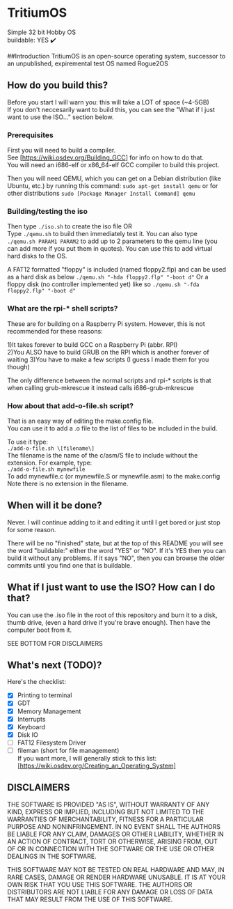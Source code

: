 # TritiumOS
Simple 32 bit Hobby OS  
buildable: YES :heavy_check_mark:

##Introduction
TritiumOS is an open-source operating system, successor to an unpublished, expiremental test OS named Rogue2OS

## How do you build this?
Before you start I will warn you: this will take a LOT of space (~4-5GB)  
If you don't neccesarily want to build this, you can see the "What if I just want to use the ISO..." section below.

### Prerequisites
First you will need to build a compiler.  
See [https://wiki.osdev.org/Building_GCC] for info on how to do that.  
You will need an i686-elf or x86_64-elf GCC compiler to build this project.

Then you will need QEMU, which you can get on a Debian distribution (like Ubuntu, etc.) by running this command:
`sudo apt-get install qemu`
or for other distributions
`sudo [Package Manager Install Command] qemu`

### Building/testing the iso
Then type `./iso.sh` to create the iso file 
OR  
Type `./qemu.sh` to build then immediately test it.
You can also type `./qemu.sh PARAM1 PARAM2` to add up to 2 parameters to the qemu line (you can add more if you put them in quotes).
You can use this to add virtual hard disks to the OS.

A FAT12 formatted "floppy" is included (named floppy2.flp) and can be used as a hard disk as below
`./qemu.sh "-hda floppy2.flp" "-boot d"`
Or a floppy disk (no controller implemented yet) like so
`./qemu.sh "-fda floppy2.flp" "-boot d"`

### What are the rpi-* shell scripts?
These are for building on a Raspberry Pi system. However, this is not recommended for these reasons:

1)It takes forever to build GCC on a Raspberry Pi (abbr. RPI)  
2)You ALSO have to build GRUB on the RPI which is another forever of waiting
3)You have to make a few scripts (I guess I made them for you though) 

The only difference between the normal scripts and rpi-\* scripts is that when calling grub-mkrescue it instead calls i686-grub-mkrescue

### How about that add-o-file.sh script?
That is an easy way of editing the make.config file.  
You can use it to add a .o file to the list of files to be included in the build.

To use it type:  
`./add-o-file.sh \[filename\]`  
The filename is the name of the c/asm/S file to include without the extension. For example, type:  
`./add-o-file.sh mynewfile`  
To add mynewfile.c (or mynewfile.S or mynewfile.asm) to the make.config  
Note there is no extension in the filename.

## When will it be done?
Never. I will continue adding to it and editing it until I get bored or just stop for some reason.

There will be no "finished" state, but at the top of this README you will see the word "buildable:" either the word "YES" or "NO". If it's YES then you can build it without any problems. If it says "NO", then you can browse the older commits until you find one that is buildable.

## What if I just want to use the ISO? How can I do that?

You can use the .iso file in the root of this repository and burn it to a disk, thumb drive, (even a hard drive if you're brave enough). Then have the computer boot from it.

SEE BOTTOM FOR DISCLAIMERS

## What's next (TODO)?
Here's the checklist:
- [x] Printing to terminal
- [x] GDT
- [x] Memory Management
- [x] Interrupts
- [x] Keyboard
- [x] Disk IO
- [ ] FAT12 Filesystem Driver <In Progress>
- [ ] fileman (short for file management) <In Progress>  
If you want more, I will generally stick to this list: [https://wiki.osdev.org/Creating_an_Operating_System]

## DISCLAIMERS

THE SOFTWARE IS PROVIDED "AS IS", WITHOUT WARRANTY OF ANY KIND,
EXPRESS OR IMPLIED, INCLUDING BUT NOT LIMITED TO THE WARRANTIES OF
MERCHANTABILITY, FITNESS FOR A PARTICULAR PURPOSE AND NONINFRINGEMENT.
IN NO EVENT SHALL THE AUTHORS BE LIABLE FOR ANY CLAIM, DAMAGES OR
OTHER LIABILITY, WHETHER IN AN ACTION OF CONTRACT, TORT OR OTHERWISE,
ARISING FROM, OUT OF OR IN CONNECTION WITH THE SOFTWARE OR THE USE OR
OTHER DEALINGS IN THE SOFTWARE.

THIS SOFTWARE MAY NOT BE TESTED ON REAL HARDWARE AND MAY, IN RARE CASES,
DAMAGE OR RENDER HARDWARE UNUSABLE. IT IS AT YOUR OWN RISK THAT YOU USE
THIS SOFTWARE. THE AUTHORS OR DISTRIBUTORS ARE NOT LIABLE FOR ANY DAMAGE
OR LOSS OF DATA THAT MAY RESULT FROM THE USE OF THIS SOFTWARE.
